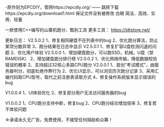 -原作则为EPCDIY，管网https://epcdiy.org/
—— 跳转下载https://epcdiy.org/download1.html
保证文件没有被修改
白眼
简洁、高效、实用、轻量

一款使用C++编写的山寨机跑分、甄别工具
 更多工具：   https://ldtstore.net/

更新日志：
V2.5.0.2
1、修复相同硬盘不在列表中的bug
2、优化跑分算法，防止某项分数异常
3、跑分结果在日志中显示
V2.5.0.1
1、修复扩容U盘检测闪退的问题
2、优化用户体验
V2.5.0.0
1、增加硬盘跑分，可以跑SSD，机械，U盘（禁RAMDISK）
2、增加硬盘跑分排行榜
V2.0.0.2
1、优化网络传输，降低数据校验错误的概率
2、支持超过32核心多路CPU跑分
V2.0.0.1
1、首创“考试模式”，由服务器判分，彻底杜绝作弊行为
2、优化UI显示，可以浏览历次跑分记录
3、采用汇编代码取CPU型号，取代之前注册表读取方式
4、修复操作系统版本显示错误的bug

V1.0.0.4
1、UI体验优化
2、修复部分用户无法访问服务器的bug

V1.0.0.2
1、CPU跑分支持中断，修复bug
2、CPU跑分结论增加倍率
3、修复若干体验问题

☆承诺永久无广告，免费使用，不接受任何捐助和众筹！
